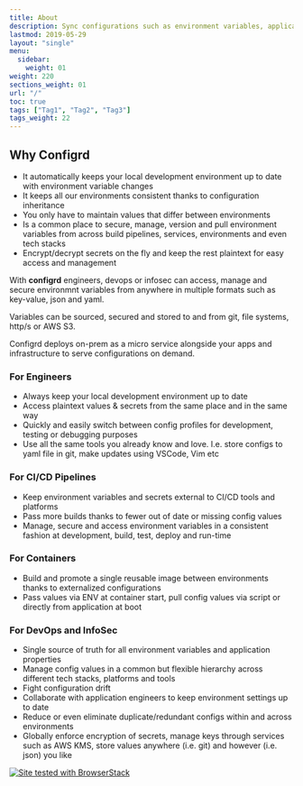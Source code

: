 ```yaml
---
title: About
description: Sync configurations such as environment variables, application properties and secrets across build pipelines, services and environments.
lastmod: 2019-05-29
layout: "single"
menu:
  sidebar:
    weight: 01
weight: 220
sections_weight: 01
url: "/"
toc: true
tags: ["Tag1", "Tag2", "Tag3"]
tags_weight: 22
---
```


## Why Configrd

* It automatically keeps your local development environment up to date with environment variable changes
* It keeps all our environments consistent thanks to configuration inheritance
* You only have to maintain values that differ between environments
* Is a common place to secure, manage, version and pull environment variables from across build pipelines, services, environments and even tech stacks
* Encrypt/decrypt secrets on the fly and keep the rest plaintext for easy access and management

With **configrd** engineers, devops or infosec can access, manage and secure environmnt variables from anywhere in multiple formats such as key-value, json and yaml. 

Variables can be sourced, secured and stored to and from git, file systems, http/s or AWS S3.

Configrd deploys on-prem as a micro service alongside your apps and infrastructure to serve configurations on demand.

### For Engineers

* Always keep your local development environment up to date
* Access plaintext values & secrets from the same place and in the same way
* Quickly and easily switch between config profiles for development, testing or debugging purposes
* Use all the same tools you already know and love. I.e. store configs to yaml file in git, make updates using VSCode, Vim etc

### For CI/CD Pipelines

* Keep environment variables and secrets external to CI/CD tools and platforms
* Pass more builds thanks to fewer out of date or missing config values
* Manage, secure and access environment variables in a consistent fashion at development, build, test, deploy and run-time

### For Containers

* Build and promote a single reusable image between environments thanks to externalized configurations
* Pass values via ENV at container start, pull config values via script or directly from application at boot

### For DevOps and InfoSec

* Single source of truth for all environment variables and application properties
* Manage config values in a common but flexible hierarchy across different tech stacks, platforms and tools
* Fight configuration drift
* Collaborate with application engineers to keep environment settings up to date
* Reduce or even eliminate duplicate/redundant configs within and across environments
* Globally enforce encryption of secrets, manage keys through services such as AWS KMS, store values anywhere (i.e. git) and however (i.e. json) you like

[![Site tested with BrowserStack](/images/browserstack-logo-200.png)](https://www.browserstack.com/)
